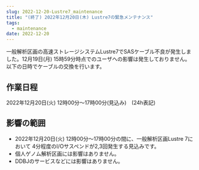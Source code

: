 ```yaml
---
slug: 2022-12-20-Lustre7_maintenance
title: "(終了) 2022年12月20日(木) Lustre7の緊急メンテナンス"
tags:
  - maintenance
date: 2022-12-20
---
```





一般解析区画の高速ストレージシステムLustre7でSASケーブル不良が発生しました。12月19日(月) 15時59分時点でのユーザへの影響は発生しておりません。以下の日時でケーブルの交換を行います。

<!-- truncate -->

## 作業日程

2022年12月20日(火) 12時00分～17時00分(見込み)　(24h表記)

## 影響の範囲

- 2022年12月20日(火) 12時00分～17時00分の間に、一般解析区画Lustre 7において 4分程度のI/Oサスペンドが2,3回発生する見込みです。
- 個人ゲノム解析区画には影響はありません。
- DDBJのサービスなどには影響はありません。
